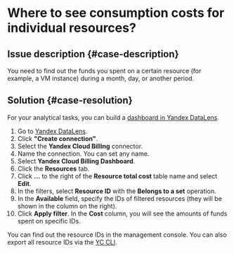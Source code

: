 # Where to see consumption costs for individual resources?

## Issue description {#case-description}

You need to find out the funds you spent on a certain resource (for example, a VM instance) during a month, day, or another period.

## Solution {#case-resolution}

For your analytical tasks, you can build a [dashboard in Yandex DataLens](../../../billing/operations/dashboard.md).

1. Go to [Yandex DataLens](https://datalens.yandex.ru/connections).
2. Click **"Create connection"**.
3. Select the **Yandex Cloud Billing** connector.
4. Name the connection. You can set any name.
5. Select **Yandex Cloud Billing Dashboard**.
6. Click the **Resources** tab.
7. Click **...** to the right of the **Resource total cost** table name and select **Edit**.
8. In the filters, select **Resource ID** with the **Belongs to a set** operation.
9. In the **Available** field, specify the IDs of filtered resources (they will be shown in the column on the right).
10. Click **Apply filter**. In the **Cost** column, you will see the amounts of funds spent on specific IDs.

You can find out the resource IDs in the management console. You can also export all resource IDs via the [YC CLI](../../../cli/quickstart.md).